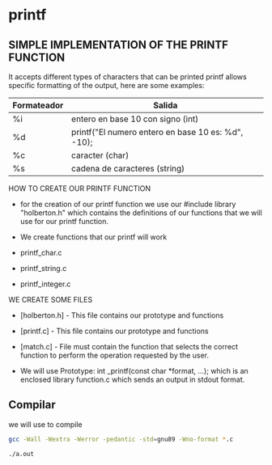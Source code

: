 # printf
## SIMPLE IMPLEMENTATION OF THE PRINTF FUNCTION

It accepts different types of characters that can be printed printf allows specific formatting of the output, here are some examples:

| Formateador | Salida |
| ------ | ------ |
|%i|entero en base 10 con signo (int)
|%d|printf("El numero entero en base 10 es: %d", -10);|
|%c|caracter (char)|
|%s|cadena de caracteres (string)

HOW TO CREATE OUR PRINTF FUNCTION

- for the creation of our printf function we use our #include library "holberton.h" which contains the definitions of our functions that we will use for our printf function.

- We create functions that our printf will work 
- printf_char.c
- printf_string.c
- printf_integer.c

WE CREATE SOME FILES

- [holberton.h] - This file contains our prototype and functions
- [printf.c] - This file contains our prototype and functions
- [match.c] - File must contain the function that selects the correct function to perform the operation requested by the user. 

- We will use Prototype: int _printf(const char *format, ...); which is an enclosed library function.c which sends an output in stdout format.

## Compilar

we will use to compile
```sh
gcc -Wall -Wextra -Werror -pedantic -std=gnu89 -Wno-format *.c
```
```sh
./a.out
```
